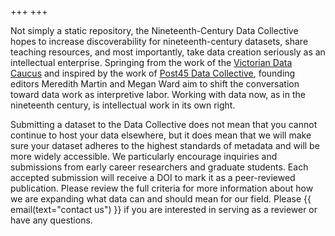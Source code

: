 +++
+++

Not simply a static repository, the Nineteenth-Century Data Collective hopes to
increase discoverability for nineteenth-century datasets, share teaching
resources, and most importantly, take data creation seriously as an
intellectual enterprise. Springing from the work of the [Victorian Data Caucus][caucus]
and inspired by the work of [Post45 Data Collective][post45], founding editors Meredith
Martin and Megan Ward aim to shift the conversation toward data work as
interpretive labor. Working with data now, as in the nineteenth century, is
intellectual work in its own right.

Submitting a dataset to the Data Collective does not mean that you cannot
continue to host your data elsewhere, but it does mean that we will make sure
your dataset adheres to the highest standards of metadata and will be more
widely accessible. We particularly encourage inquiries and submissions from
early career researchers and graduate students. Each accepted submission will
receive a DOI to mark it as a peer-reviewed publication. Please review the full
criteria for more information about how we are expanding what data can and
should mean for our field. Please {{ email(text="contact us") }} if you are
interested in serving as a reviewer or have any questions.

[caucus]: https://data-caucus.vercel.app
[post45]: https://data.post45.org
